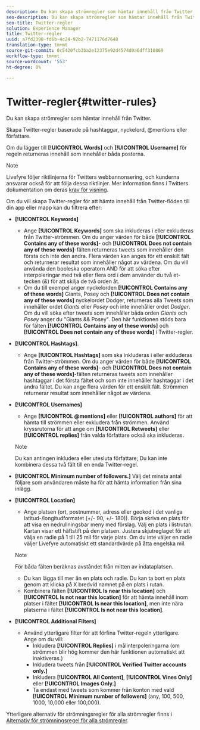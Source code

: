 ```yaml
---
description: Du kan skapa strömregler som hämtar innehåll från Twitter.
seo-description: Du kan skapa strömregler som hämtar innehåll från Twitter.
seo-title: Twitter-regler
solution: Experience Manager
title: Twitter-regler
uuid: a7fd2398-fd6b-4c24-92b2-7471176d7648
translation-type: tm+mt
source-git-commit: 0c5420fcb3ba2e12375e92d4574d0a6dff310869
workflow-type: tm+mt
source-wordcount: '553'
ht-degree: 0%

---
```



# Twitter-regler{#twitter-rules}

Du kan skapa strömregler som hämtar innehåll från Twitter.

Skapa Twitter-regler baserade på hashtaggar, nyckelord, @mentions eller författare.

Om du lägger till **[!UICONTROL Words]** och **[!UICONTROL Username]** för regeln returneras innehåll som innehåller båda posterna.

>[!NOTE]
>
>Livefyre följer riktlinjerna för Twitters webbannonsering, och kunderna ansvarar också för att följa dessa riktlinjer. Mer information finns i Twitters dokumentation om deras [krav för visning](https://dev.twitter.com/terms/display-requirements).

Om du vill skapa Twitter-regler för att hämta innehåll från Twitter-flöden till din app eller mapp kan du filtrera efter:

* **[!UICONTROL Keywords]**
   * Ange **[!UICONTROL Keywords]** som ska inkluderas i eller exkluderas från Twitter-strömmen. Om du anger värden för både **[!UICONTROL Contains any of these words]**- och **[!UICONTROL Does not contain any of these words]**-fälten returneras tweets som innehåller den första och inte den andra. Flera värden kan anges för ett enskilt fält och returnerar resultat som innehåller något av värdena. Om du vill använda den booleska operatorn AND för att söka efter interpoleringar med två eller flera ord i dem använder du två et-tecken (*&amp;*) för att skilja de två orden åt.
   * Om du till exempel anger nyckelorden **[!UICONTROL Contains any of these words]** Giants, Posey och **[!UICONTROL Does not contain any of these words]** nyckelordet Dodger, returneras alla Tweets som innehåller ordet *Giants* eller *Posey* och inte innehåller ordet *Dodger*.
Om du vill söka efter tweets som innehåller båda orden *Giants* och *Posey* anger du &quot;Giants &amp;&amp; Posey&quot;. Den här funktionen stöds bara för fälten **[!UICONTROL Contains any of these words]** och **[!UICONTROL Does not contain any of these words]** i Twitter-regler.

* **[!UICONTROL Hashtags]**.
   * Ange **[!UICONTROL Hashtags]** som ska inkluderas i eller exkluderas från Twitter-strömmen. Om du anger värden för både **[!UICONTROL Contains any of these words]**- och **[!UICONTROL Does not contain any of these words]**-fälten returneras tweets som innehåller hashtaggar i det första fältet och som inte innehåller hashtaggar i det andra fältet. Du kan ange flera värden för ett enskilt fält. Strömmen returnerar resultat som innehåller något av värdena.

* **[!UICONTROL Usernames]**
   * Ange **[!UICONTROL @mentions]** eller **[!UICONTROL authors]** för att hämta till strömmen eller exkludera från strömmen. Använd kryssrutorna för att ange om **[!UICONTROL Retweets]** eller **[!UICONTROL replies]** från valda författare också ska inkluderas.

   >[!NOTE]
   >
   >Du kan antingen inkludera eller utesluta författare; Du kan inte kombinera dessa två fält till en enda Twitter-regel.

* **[!UICONTROL Minimum number of followers.]** Välj det minsta antal följare som användaren måste ha för att hämta information från sina inlägg.
* **[!UICONTROL Location]**

   * Ange platsen (ort, postnummer, adress eller geokod i det vanliga latitud-/longitudformatet (+/- 90, +/- 180)). Börja skriva en plats för att visa en nedrullningsbar meny med förslag. Välj en plats i listrutan. Kartan visar ett häftstift på den platsen. Justera skjutreglaget för att välja en radie på 1 till 25 mil för varje plats. Om du inte väljer en radie väljer Livefyre automatiskt ett standardvärde på åtta engelska mil.
   >[!NOTE]
   >
   >För båda fälten beräknas avståndet från mitten av indataplatsen.

   * Du kan lägga till mer än en plats och radie. Du kan ta bort en plats genom att klicka på X bredvid namnet på en plats i rutan.
   * Kombinera fälten **[!UICONTROL Is near this location]** och **[!UICONTROL Is not near this location]** för att hämta innehåll inom platser i fältet **[!UICONTROL Is near this location]**, men inte nära platserna i fältet **[!UICONTROL Is not near this location]**.


* **[!UICONTROL Additional Filters]**
   * Använd ytterligare filter för att förfina Twitter-regeln ytterligare. Ange om du vill:
      * Inkludera **[!UICONTROL Replies]** i målinterpoleringarna (om strömmen blir hög kommer den här funktionen automatiskt att inaktiveras.)
      * Inkludera tweets från **[!UICONTROL Verified Twitter accounts only.]**
      * Inkludera **[!UICONTROL All Content]**, **[!UICONTROL Vines Only]** eller **[!UICONTROL Images Only.]**
      * Ta endast med tweets som kommer från konton med vald **[!UICONTROL Minimum number of followers]** (any, 100, 500, 1000, 10,000 eller 100,000).

Ytterligare alternativ för strömningsregler för alla strömregler finns i [Alternativ för strömningsregel för alla strömregler](../c-streams/c-stream-rule-options-for-all-stream-rules.md#c_stream_rule_options_for_all_stream_rules).

